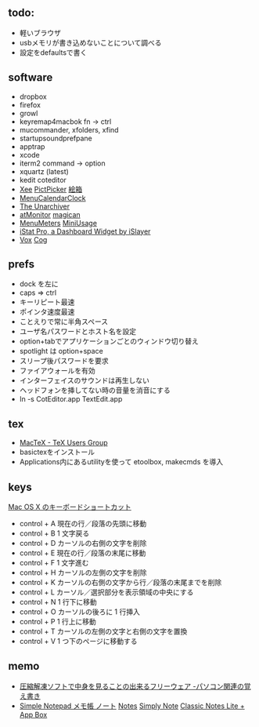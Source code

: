 ## todo:

* 軽いブラウザ
* usbメモリが書き込めないことについて調べる
* 設定をdefaultsで書く

## software

* dropbox
* firefox
* growl
* keyremap4macbok fn -> ctrl
* mucommander, xfolders, xfind
* startupsoundprefpane
* apptrap
* xcode
* iterm2 command -> option
* xquartz (latest)
* kedit coteditor
* [Xee](http://wakaba.c3.cx/s/apps/xee.html)
[PictPicker](http://www.geocities.jp/kwhr0/)
[絵箱](http://nekobooks.com/tools/ebako/)
* [MenuCalendarClock](http://www.objectpark.net/mcc.html)
* [The Unarchiver](http://wakaba.c3.cx/s/apps/unarchiver.html)
* [atMonitor](http://www.atpurpose.com/atMonitor/) [magican](http://www.magicansoft.com/help/magican-monitor.html)
* [MenuMeters](http://www.ragingmenace.com/software/menumeters/index.html) [MiniUsage](http://nsek.net/SYW/software/japanese/miniusage/index.html)
* [iStat Pro, a Dashboard Widget by iSlayer](http://www.islayer.com/apps/istatpro/)
* [Vox](http://voxapp.didgeroo.com/index.html) [Cog](http://cogx.org/)

## prefs

* dock を左に
* caps => ctrl
* キーリピート最速
* ポインタ速度最速
* ことえりで常に半角スペース
* ユーザ名パスワードとホスト名を設定
* option+tabでアプリケーションごとのウィンドウ切り替え
* spotlight は option+space
* スリープ後パスワードを要求
* ファイアウォールを有効
* インターフェイスのサウンドは再生しない
* ヘッドフォンを挿してない時の音量を消音にする
* ln -s CotEditor.app TextEdit.app

## tex

* [MacTeX - TeX Users Group](http://www.tug.org/mactex/)
* basictexをインストール
* Applications内にあるutilityを使って etoolbox, makecmds を導入

## keys

[Mac OS X のキーボードショートカット](http://support.apple.com/kb/HT1343?viewlocale=ja_JP&locale=ja_JP)

* control + A 現在の行／段落の先頭に移動
* control + B 1 文字戻る
* control + D カーソルの右側の文字を削除
* control + E 現在の行／段落の末尾に移動
* control + F 1 文字進む
* control + H カーソルの左側の文字を削除
* control + K カーソルの右側の文字から行／段落の末尾までを削除
* control + L カーソル／選択部分を表示領域の中央にする
* control + N 1 行下に移動
* control + O カーソルの後ろに 1 行挿入
* control + P 1 行上に移動
* control + T カーソルの左側の文字と右側の文字を置換
* control + V 1 つ下のページに移動する

## memo

* [圧縮解凍ソフトで中身を見ることの出来るフリーウェア -パソコン関連の覚え書き](http://oldmacuser.blog75.fc2.com/blog-entry-68.html)
* [Simple Notepad メモ帳 ノート](https://play.google.com/store/apps/details?id=org.mightyfrog.android.simplenotepad&feature=search_result)
[Notes](https://play.google.com/store/apps/details?id=nl.jacobras.notes&feature=search_result)
[Simply Note](https://play.google.com/store/apps/details?id=it.sephiroth.inotes&feature=search_result)
[Classic Notes Lite + App Box](https://play.google.com/store/apps/details?id=com.flufflydelusions.app.enotesclassiclite&feature=related_apps)
